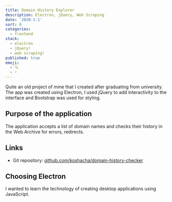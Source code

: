 ```yaml
---
title: Domain History Explorer
description: Electron, jQuery, Web Scraping
date: '2020-1-1'
sort: 0
categories:
  - frontend
stack:
  - electron
  - jQuery!
  - web scraping!
published: true
emoji:
  - 🔍
  - ⚡
---
```


Quite an old project of mine that I created after graduating from university. The app was created using Electron, I used jQuery to add interactivity to the interface and Bootstrap was used for styling.

## Purpose of the application

The application accepts a list of domain names and checks their history in the Web Archive for errors, redirects.

## Links

- Git repository: [github.com/koshacha/domain-history-checker](https://github.com/koshacha/domain-history-checker)

## Choosing Electron

I wanted to learn the technology of creating desktop applications using JavaScript.
